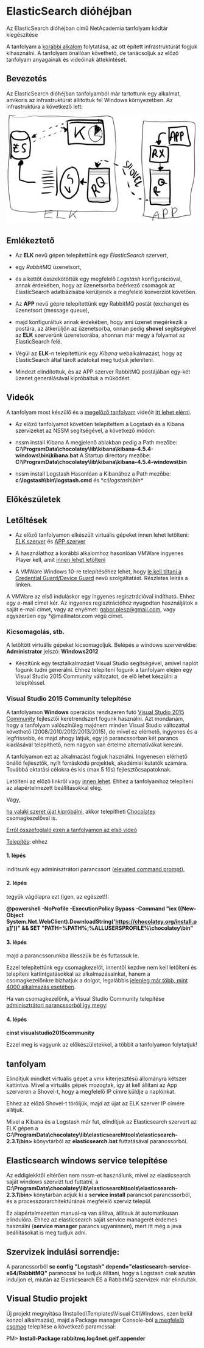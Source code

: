 # ElasticSearch dióhéjban
Az ElasticSearch dióhéjban című NetAcademia tanfolyam kódtár kiegészítése

A tanfolyam a [korábbi alkalom](https://github.com/gplesz/ELKFree201611) folytatása, az ott épített infrastruktúrát fogjuk kihasználni. A tanfolyam önállóan követhető, de tanácsoljuk az előző tanfolyam anyagainak és videóinak áttekintését.

## Bevezetés
Az ElasticSearch dióhéjban tanfolyamból már tartottunk egy alkalmat, amikoris az infrastruktúrát állítottuk fel Windows környezetben. Az infrastruktúra a következő lett:

![](https://github.com/gplesz/ELKFree201611/blob/master/images/attekintes.png?raw=true)

## Emlékeztető

 - Az **ELK** nevű gépen telepítettünk egy *ElasticSearch* szervert, 
 - egy *RabbitMQ* üzenetsort, 
 - és a kettőt összekötöttük egy megfelelő *Logstash* konfigurációval, annak érdekében, hogy az üzenetsorba beérkező csomagok az ElasticSearch adatbázisába kerüljenek a megfelelő konverziót követően. 

 - Az **APP** nevű gépre telepítettünk egy RabbitMQ postát (exchange) és üzenetsort (message queue), 
 - majd konfiguráltuk annak érdekében, hogy ami üzenet megérkezik a postára, az átkerüljön az üzenetsorba, onnan pedig **shovel** segítségével az **ELK** szerverünk üzenetsorába, ahonnan már megy a folyamat az ElasticSearch felé.

 - Végül az **ELK**-n telepítettünk egy *Kibana* webalkalmazást, hogy az ElasticSearch által tárolt adatokat meg tudjuk jeleníteni.
 
 - Mindezt elindítottuk, és az APP szerver RabbitMQ postájában egy-két üzenet generálásával kipróbáltuk a működést.
 
 

## Videók
A tanfolyam most készülő és a [megelőző tanfolyam](https://github.com/gplesz/ELKFree201611) videóit [itt lehet elérni](http://www.netacademia.hu/ELSfree-elastic-search--nutshell). 

- Az előző tanfolyamot követően telepítettem a Logstash és a Kibana szervizeket az NSSM segítségével, a következő módon:
- nssm install Kibana
  A megjelenő ablakban pedig a Path mezőbe: **C:\ProgramData\chocolatey\lib\kibana\kibana-4.5.4-windows\bin\kibana.bat**
  A Startup directory mezőbe: **C:\ProgramData\chocolatey\lib\kibana\kibana-4.5.4-windows\bin**

- nssm install Logstash
  Hasonlóan a Kibanához a Path mezőbe: **c:\logstash\bin\logstash.cmd**
  és **c:\logstash\bin\**

## Előkészületek

## Letöltések
- Az előző tanfolyamon elkészült virtuális gépeket innen lehet letölteni: [ELK szerver](https://vidibitstorage.blob.core.windows.net/elsfree/w2k12r2-elk.rar) és [APP szerver](https://vidibitstorage.blob.core.windows.net/elsfree/w2k12r2-app.rar)

- A használathoz a korábbi alkalomhoz hasonlóan VMWare ingyenes Player kell, amit [innen lehet letölteni](http://www.vmware.com/products/player/playerpro-evaluation.html)

- A VMWare Windows 10-re telepítéséhez lehet, hogy  [le kell tiltani a Credential Guard/Device Guard](https://kb.vmware.com/selfservice/microsites/search.do?language=en_US&cmd=displayKC&externalId=2146361) nevű szolgáltatást. Részletes leírás a linken.

A VMWare az első induláskor egy ingyenes regisztrációval indítható. Ehhez egy e-mail címet kér. Az ingyenes regisztrációhoz nyugodtan használjátok a saját e-mail címet, vagy az enyémet: gabor.plesz@gmail.com, vagy egyszerűen egy *@mailinator.com végű címet.

### Kicsomagolás, stb. 
A letöltött virtuális gépeket kicsomagoljuk. Belépés a windows szerverekbe: **Administrator** jelszó: **Windows2012**

- Készítünk egy tesztalkalmazást Visual Studio segítségével, amivel naplót fogunk tudni generálni. Ehhez telepíteni fogunk a tanfolyam elején egy Visual Studio 2015 Community változatot, de elő lehet készülni a telepítéssel.

### Visual Studio 2015 Community telepítése
A tanfolyamon **Windows** operációs rendszeren futó [Visual Studio 2015 Community](https://www.visualstudio.com/vs/community/) fejlesztői keretrendszert fogunk használni. Azt mondanám, hogy a tanfolyam valószínűleg majdnem minden Visual Studio változattal követhető (2008/2010/2012/2013/2015), de mivel ez elérhető, ingyenes és a legfrissebb, és majd ahogy látjuk, egy jó parancssorban két parancs kiadásával telepíthető, nem nagyon van értelme alternatívákat keresni.

A tanfolyamon ezt az alkalmazást fogjuk használni. Ingyenesen elérhető önálló fejlesztők, nyílt forráskódú projektek, akadémiai kutatók számára. Továbbá oktatási célokra és kis (max 5 fős) fejlesztőcsapatoknak.

Letölteni az előző linkről vagy [innen lehet](https://www.visualstudio.com/free-developer-offers/). Ehhez a tanfolyamhoz telepíteni az alapértelmezett beállításokkal elég.

Vagy, 

[ha valaki szeret újat kipróbálni](http://netacademia.blog.hu/2016/11/03/hogyan_keszitsunk_chocolatey_csomagot_az_alkalmazasunkhoz), akkor telepítheti [Chocolatey](https://chocolatey.org/) csomagkezelővel is. 

[Erről összefoglaló ezen a tanfolyamon az első videó](http://www.netacademia.hu/CsharpFree-programozasi-alapismeretek-c-nyelven)

[Telepítés](https://chocolatey.org/install): ehhez 

#### 1. lépés
indítsunk egy adminisztrátori parancssort ([elevated command prompt](http://www.computerhope.com/jargon/e/elevated.htm)), 

#### 2. lépés
tegyük vágólapra ezt (igen, az egészet!):

**@powershell -NoProfile -ExecutionPolicy Bypass -Command "iex ((New-Object System.Net.WebClient).DownloadString('https://chocolatey.org/install.ps1'))" && SET "PATH=%PATH%;%ALLUSERSPROFILE%\chocolatey\bin"**

#### 3. lépés
majd a parancssorunkba illesszük be és futtassuk le.

Ezzel telepítettünk egy csomagkezelőt, innentől kezdve nem kell letölteni és telepíteni kattintgatásokkal az alkalmazásainkat, hanem a csomagkezelőnkre bizhatjuk a dolgot, legalábbis [jelenleg már több, mint 4000 alkalmazás esetében](https://chocolatey.org/packages).

Ha van csomagkezelőnk, a Visual Studio Community telepítése [adminisztrátori parancssorból így megy](https://chocolatey.org/packages/VisualStudio2015Community): 

#### 4. lépés

**cinst visualstudio2015community**

Ezzel meg is vagyunk az előkészületekkel, a többit a tanfolyamon folytatjuk!

## tanfolyam
Elindítjuk mindkét virtuális gépet a vmx kiterjesztésű állományra kétszer kattintva. Mivel a virtuális gépek mozogtak, így át kell állítani az App szerveren a Shovel-t, hogy a megfelelő IP címre küldje a naplónkat.

Ehhez az előző Shovel-t töröljük, majd az újat az ELK szerver IP címére állítjuk.

Mivel a Kibana és a Logstash már fut, elindítjuk az Elasticsearch szervert az ELK gépen a **C:\ProgramData\chocolatey\lib\elasticsearch\tools\elasticsearch-2.3.1\bin>** könyvtárból az **elasticsearch.bat** futtatásával parancssorból.

## Elasticsearch windows service telepítése
Az eddigiekktől eltérően nem nssm-et használunk, mivel az elasticsearch saját windows szervizt tud futtatni, a **C:\ProgramData\chocolatey\lib\elasticsearch\tools\elasticsearch-2.3.1\bin>** könytárban adjuk ki a **service install** parancsot parancssorból, és a processzorarchitektúrának megfelelő szerviz települ.

Ez alapértelmezetten manual-ra van állítva, állítsuk át automatikusan elindulóra. Ehhez az elasticsearch saját service managerét érdemes használni (**service manager** parancs ugyaninnen), mert itt még a java beállításokat is meg tudjuk adni.

## Szervizek indulási sorrendje:

A parancssorból **sc config "Logstash" depend="elasticsearch-service-x64/RabbitMQ"** paranccsal be tudjuk állítani, hogy a Logstash csak azután induljon el, miután az Elasticsearch ÉS a RabbitMQ szervizek már elindultak.

## Visual Studio projekt

Új projekt megnyitása (Installed\Templates\Visual C#\Windows, ezen belül konzol alkalmazás), majd a Package manager Console-ból [a megfelelő csomag](https://www.nuget.org/packages/rabbitmq.log4net.gelf.appender/) telepítése a következő paramcssal:

PM> **Install-Package rabbitmq.log4net.gelf.appender**



